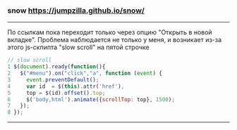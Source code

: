 ### snow <https://jumpzilla.github.io/snow/>
***
По ссылкам пока переходит только через опцию "Открыть в новой вкладке". Проблема наблюдается не только у меня, и возникает из-за этого js-скпипта "slow scroll" на пятой строчке 
```js
// slow scroll
1 $(document).ready(function(){
2   $("#menu").on("click","a", function (event) {
3     event.preventDefault();
4     var id  = $(this).attr('href'),
5     top = $(id).offset().top;
6     $('body,html').animate({scrollTop: top}, 1500);
7   });
8 });
```
***
